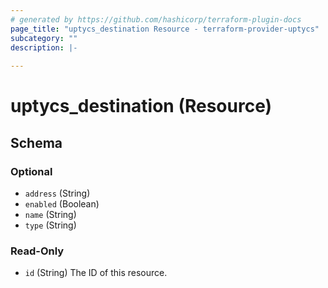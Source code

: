 ```yaml
---
# generated by https://github.com/hashicorp/terraform-plugin-docs
page_title: "uptycs_destination Resource - terraform-provider-uptycs"
subcategory: ""
description: |-
  
---
```


# uptycs_destination (Resource)





<!-- schema generated by tfplugindocs -->
## Schema

### Optional

- `address` (String)
- `enabled` (Boolean)
- `name` (String)
- `type` (String)

### Read-Only

- `id` (String) The ID of this resource.



